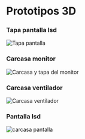 # Prototipos 3D
### Tapa pantalla lsd
![Tapa pantalla](https://github.com/JulioJohan/AmbiSense_IOT/assets/99858923/d691f290-887c-4beb-a949-37c47590d6dd)
### Carcasa monitor
![Carcasa y tapa del monitor](https://github.com/JulioJohan/AmbiSense_IOT/assets/99858923/333837d8-49a7-4668-99b1-f36d41ac5df9)
### Carcasa ventilador
![Carcasa ventilador](https://github.com/JulioJohan/AmbiSense_IOT/assets/99858923/5b27fb59-612f-4d08-9867-f164311eae0e)
### Pantalla lsd
![carcasa pantalla](https://github.com/JulioJohan/AmbiSense_IOT/assets/99858923/cd762f0b-3ca8-4739-8981-8f2a37d12b80)
